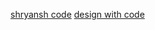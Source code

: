 <a href="https://gitlab.com/shrayansh8/interviewcodingpractise/-/tree/main/src/LowLevelDesign/LLDCricbuzz">shryansh code</a>
<a href="https://lldcoding.com/design-lld-cricinfo-machine-coding">design with code</a>
